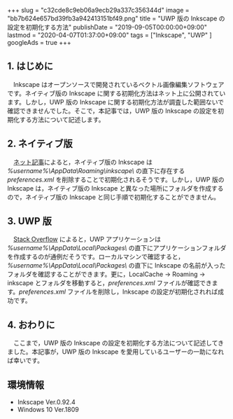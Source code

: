 +++
slug = "c32cde8c9eb06a9ecb29a337c356344d"
image = "bb7b624e657bd39fb3a942413151bf49.png"
title = "UWP 版の Inkscape の設定を初期化する方法"
publishDate = "2019-09-05T00:00:00+09:00"
lastmod = "2020-04-07T01:37:00+09:00"
tags = ["Inkscape", "UWP" ]
googleAds = true
+++

## 1. はじめに

　Inkscape はオープンソースで開発されているベクトル画像編集ソフトウェアです。ネイティブ版の Inkscape に関する初期化方法はネット上に公開されています。しかし，UWP 版の Inkscape に関する初期化方法が調査した範囲ないで確認できませんでした。そこで，本記事では，UWP 版の Inkscape の設定を初期化する方法について記述します。

## 2. ネイティブ版

　[ネット記事](https://npokasc.com/pc/post-14020/)によると，ネイティブ版の Inkscape は *%username%\AppData\Roaming\inkscape\\* の直下に存在する *preferences.xml* を削除することで初期化されるそうです。しかし，UWP 版の Inkscape は，ネイティブ版の Inkscape と異なった場所にフォルダを作成するので，ネイティブ版の Inkscape と同じ手順で初期化することができません。

## 3. UWP 版

　[Stack Overflow](https://stackoverflow.com/questions/52934042/uwp-settings-file) によると，UWP アプリケーションは *%username%\AppData\Local\Packages\\* の直下にアプリケーションフォルダを作成するのが通例だそうです。ローカルマシンで確認すると，*%username%\AppData\Local\Packages\\* の直下に Inkscape の名前が入ったフォルダを確認することができます。更に，LocalCache → Roaming → inkscape とフォルダを移動すると，*preferences.xml* ファイルが確認できます。*preferences.xml* ファイルを削除し，Inkscape の設定が初期化されれば成功です。

## 4. おわりに

　ここまで，UWP 版の Inkscape の設定を初期化する方法について記述してきました。本記事が，UWP 版の Inkscape を愛用しているユーザーの一助になれば幸いです。

## 環境情報

 * Inkscape Ver.0.92.4 
 * Windows 10 Ver.1809